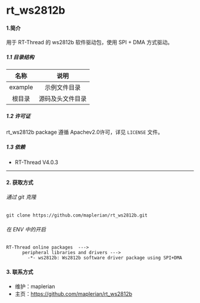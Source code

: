 # rt_ws2812b

#### 1.简介

用于 RT-Thread 的 ws2812b 软件驱动包，使用 SPI + DMA 方式驱动。

##### 1.1 目录结构

|  名称   |       说明       |
| :-----: | :--------------: |
| example |   示例文件目录   |
| 根目录  | 源码及头文件目录 |

##### 1.2 许可证

rt_ws2812b package 遵循 Apachev2.0许可，详见 `LICENSE` 文件。

##### 1.3 依赖

-  RT-Thread V4.0.3

------

#### 2. 获取方式

###### 通过 git 克隆

```shell
git clone https://github.com/maplerian/rt_ws2812b.git
```

###### 在 ENV 中的开启

```
RT-Thread online packages  --->
      peripheral libraries and drivers --->
        -*- ws2812b: Ws2812b software driver package using SPI+DMA
```

#### 3. 联系方式

- 维护：maplerian
- 主页：<https://github.com/maplerian/rt_ws2812b>


